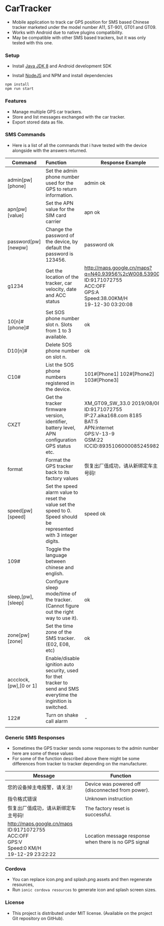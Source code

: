 # CarTracker
 - Mobile application to track car GPS position for SMS based Chinese tracker marketed under the model number A11, ST-901, GT01 and GT09.
 - Works with Android due to native plugins compatibility.
 - May be compatible with other SMS based trackers, but it was only tested with this one.



### Setup

- Install [Java JDK 8](https://www.oracle.com/technetwork/java/javase/downloads/jdk8-downloads-2133151.html) and Android development SDK

 - Install [NodeJS](https://nodejs.org/en/) and NPM and install dependencies
```
npm install
npm run start
```



### Features

 - Manage multiple GPS car trackers.
 - Store and list messages exchanged with the car tracker.
 - Export stored data as file.



### SMS Commands

- Here is a list of all the commands that i have tested with the device alongside with the answers returned.

| Command                | Function                                                     | Response Example                                             |
| ---------------------- | :----------------------------------------------------------- | ------------------------------------------------------------ |
| admin[pw] [phone]      | Set the admin phone number used for the GPS to return information. | admin ok                                                     |
| apn[pw] [value]        | Set the APN value for the SIM card carrier                   | apn ok                                                       |
| password[pw] [newpw]   | Change the password of the device, by default the password is 123456. | password ok                                                  |
| g1234                  | Get the location of the tracker, car velocity, date and ACC status | http://maps.google.cn/maps?q=N40.93956%2cW008.53900<br/>ID:9171072755<br/>ACC:OFF<br/>GPS:A<br/>Speed:38.00KM/H<br/>19-12-30 03:20:08 |
| 10[n]#[phone]#         | Set SOS phone number slot n. Slots from 1 to 3 available.    | ok                                                           |
| D10[n]#                | Delete SOS phone number on slot n.                           | ok                                                           |
| C10#                   | List the SOS phone numbers registered in the device.         | 101#[Phone1] 102#[Phone2] 103#[Phone3]                       |
| CXZT                   | Get the tracker firmware version, identifier, battery level, APN configuration GPS status etc. | XM_GT09_SW_33.0 2019/08/08<br/>ID:9171072755<br/>IP:27.aika168.com 8185<br/>BAT:5<br/>APN:internet<br/>GPS:V-13-9<br/>GSM:22<br/>ICCID:89351060000852459823 |
| format                 | Format the GPS tracker back to its factory values            | 恢复出厂值成功，请从新绑定车主号码!                          |
| speed[pw] [speed]      | Set the speed alarm value to reset the value set the speed to 0. Speed should be represented with 3 integer digits. | speed ok                                                     |
| 109#                   | Toggle the language between chinese and english.             |                                                              |
| sleep,[pw],[sleep]     | Configure sleep mode/time of the tracker. (Cannot figure out the right way to use it). | ok                                                           |
| zone[pw] [zone]        | Set the time zone of the SMS tracker. (E02, E08, etc)        | ok                                                           |
| accclock,[pw],[0 or 1] | Enable/disable ignition auto security, used for thet tracker to send and SMS everytime the inginition is switched. |                                                              |
| 122#                   | Turn on shake call alarm                                     | -                                                            |
|                        |                                                              |                                                              |



### Generic SMS Responses

 - Sometimes the GPS tracker sends some responses to the admin number here are some of these values
 - For some of the function described above there might be some differences from tracker to tracker depending on the manufacturer.

| Message                                                      | Function                                              |
| ------------------------------------------------------------ | ----------------------------------------------------- |
| 您的设备掉主电报警，请关注!                                  | Device was powered off (disconnected from power).     |
| 指令格式错误                                                 | Unknown instruction                                   |
| 恢复出厂值成功，请从新绑定车主号码!                          | The factory reset is successful.                      |
| <http://maps.google.cn/maps><br/>ID:9171072755<br/>ACC:OFF<br/>GPS:V<br/>Speed:0 KM/H<br/>19-12-29 23:22:22 | Location message response when there is no GPS signal |



### Cordova

 - You can replace icon.png and splash.png assets and then regenerate resources,
 - Run `ionic cordova resources` to generate icon and splash screen sizes.




### License
- This project is distributed under MIT license. (Available on the project Git repository on GitHub).
